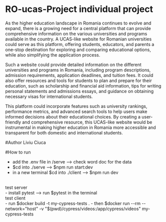 # RO-ucas-Project individual project
As the higher education landscape in Romania continues to evolve and expand, there is a growing need for a central platform that can provide comprehensive information on the various universities and programs available in the country. A UCAS-like website for Romanian universities could serve as this platform, offering students, educators, and parents a one-stop destination for exploring and comparing educational options, while also simplifying the application process.

Such a website could provide detailed information on the different universities and programs in Romania, including program descriptions, admission requirements, application deadlines, and tuition fees. It could also offer resources and tools for students to plan and prepare for their education, such as scholarship and financial aid information, tips for writing personal statements and admissions essays, and guidance on obtaining necessary visas for international students.

This platform could incorporate features such as university rankings, performance metrics, and advanced search tools to help users make informed decisions about their educational choices. By creating a user-friendly and comprehensive resource, this UCAS-like website would be instrumental in making higher education in Romania more accessible and transparent for both domestic and international students.<br/> 

#Author 
Liviu Ciuca

#How to run
- add the .env file in /serve --> check word doc for the data
- $cd into ./serve --> $npm run start:dev
- in a new terminal $cd into ./client --> $npm run dev
<br/>
test server <br/>
- install pytest --> run $pytest in the terminal
<br/>
test client <br/> 
- run $docker build -t my-cypress-tests .
- then $docker run --rm --network="host" -v "$(pwd)/cypress/videos:/app/cypress/videos" my-cypress-tests
<br/> 

